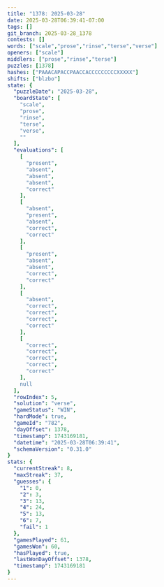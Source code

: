 ```yaml
---
title: "1378: 2025-03-28"
date: 2025-03-28T06:39:41-07:00
tags: []
git_branch: 2025-03-28_1378
contests: []
words: ["scale","prose","rinse","terse","verse"]
openers: ["scale"]
middlers: ["prose","rinse","terse"]
puzzles: [1378]
hashes: ["PAAACAPACCPAACCACCCCCCCCCXXXXX"]
shifts: ["blzbo"]
state: {
  "puzzleDate": "2025-03-28",
  "boardState": [
    "scale",
    "prose",
    "rinse",
    "terse",
    "verse",
    ""
  ],
  "evaluations": [
    [
      "present",
      "absent",
      "absent",
      "absent",
      "correct"
    ],
    [
      "absent",
      "present",
      "absent",
      "correct",
      "correct"
    ],
    [
      "present",
      "absent",
      "absent",
      "correct",
      "correct"
    ],
    [
      "absent",
      "correct",
      "correct",
      "correct",
      "correct"
    ],
    [
      "correct",
      "correct",
      "correct",
      "correct",
      "correct"
    ],
    null
  ],
  "rowIndex": 5,
  "solution": "verse",
  "gameStatus": "WIN",
  "hardMode": true,
  "gameId": "782",
  "dayOffset": 1378,
  "timestamp": 1743169181,
  "datetime": "2025-03-28T06:39:41",
  "schemaVersion": "0.31.0"
}
stats: {
  "currentStreak": 8,
  "maxStreak": 37,
  "guesses": {
    "1": 0,
    "2": 3,
    "3": 13,
    "4": 24,
    "5": 13,
    "6": 7,
    "fail": 1
  },
  "gamesPlayed": 61,
  "gamesWon": 60,
  "hasPlayed": true,
  "lastWonDayOffset": 1378,
  "timestamp": 1743169181
}
---
```

<!-- more -->
